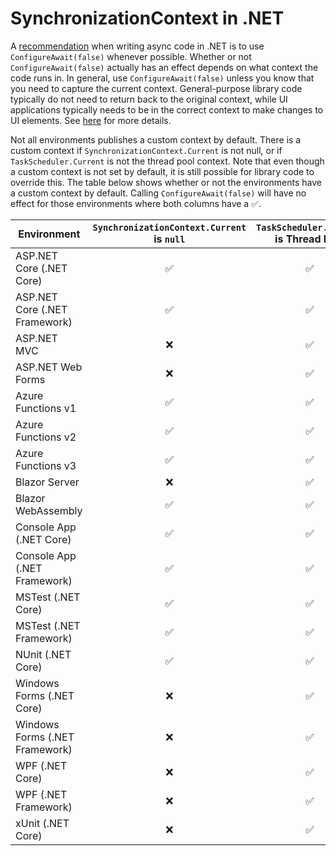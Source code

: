 ﻿# SynchronizationContext in .NET

A [recommendation](https://docs.microsoft.com/en-us/archive/msdn-magazine/2013/march/async-await-best-practices-in-asynchronous-programming#configure-context) when writing async code in .NET is to use `ConfigureAwait(false)` whenever possible.
Whether or not `ConfigureAwait(false)` actually has an effect depends on what context the code runs in.
In general, use `ConfigureAwait(false)` unless you know that you need to capture the current context.
General-purpose library code typically do not need to return back to the original context, while UI applications typically needs to be in the correct context to make changes to UI elements.
See [here](https://devblogs.microsoft.com/dotnet/configureawait-faq/) for more details.

Not all environments publishes a custom context by default.
There is a custom context if `SynchronizationContext.Current` is not null, or if `TaskScheduler.Current` is not the thread pool context.
Note that even though a custom context is not set by default, it is still possible for library code to override this.
The table below shows whether or not the environments have a custom context by default.
Calling `ConfigureAwait(false)` will have no effect for those environments where both columns have a ✅.


| Environment                       | `SynchronizationContext.Current` is `null` | `TaskScheduler.Current` is Thread Pool |
| --------------------------------- | :----------------------------------------: | :------------------------------------: |
| ASP.NET Core (.NET Core)          | ✅                                         | ✅                                    |                  
| ASP.NET Core (.NET Framework)     | ✅                                         | ✅                                    |
| ASP.NET MVC                       | ❌                                         | ✅                                    |
| ASP.NET Web Forms                 | ❌                                         | ✅                                    |
| Azure Functions v1                | ✅                                         | ✅                                    |
| Azure Functions v2                | ✅                                         | ✅                                    |
| Azure Functions v3                | ✅                                         | ✅                                    |
| Blazor Server                     | ❌                                         | ✅                                    |
| Blazor WebAssembly                | ✅                                         | ✅                                    |
| Console App (.NET Core)           | ✅                                         | ✅                                    |
| Console App (.NET Framework)      | ✅                                         | ✅                                    |
| MSTest (.NET Core)                | ✅                                         | ✅                                    |
| MSTest (.NET Framework)           | ✅                                         | ✅                                    |
| NUnit (.NET Core)                 | ✅                                         | ✅                                    |
| Windows Forms (.NET Core)         | ❌                                         | ✅                                    |
| Windows Forms (.NET Framework)    | ❌                                         | ✅                                    |
| WPF (.NET Core)                   | ❌                                         | ✅                                    |
| WPF (.NET Framework)              | ❌                                         | ✅                                    |
| xUnit (.NET Core)                 | ❌                                         | ✅                                    |
